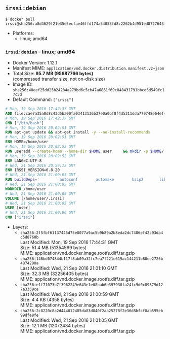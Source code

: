 ## `irssi:debian`

```console
$ docker pull irssi@sha256:a8d4629f21e35e5ecfae46ffd174a54055fd8c2262b4d951ed8727643f0f7e5c
```

-	Platforms:
	-	linux; amd64

### `irssi:debian` - linux; amd64

-	Docker Version: 1.12.1
-	Manifest MIME: `application/vnd.docker.distribution.manifest.v2+json`
-	Total Size: **95.7 MB (95687766 bytes)**  
	(compressed transfer size, not on-disk size)
-	Image ID: `sha256:48eef25dd25b24284a279bd6c5cb47a6861f69c848431791bbcd6d549fc17c5d`
-	Default Command: `["irssi"]`

```dockerfile
# Mon, 19 Sep 2016 17:42:37 GMT
ADD file:cae7a35a0d8c43d5ba00fa03413136b37e0a0bf8f4d5311dda779748e64ef425 in / 
# Mon, 19 Sep 2016 17:42:37 GMT
CMD ["/bin/bash"]
# Mon, 19 Sep 2016 20:02:51 GMT
RUN apt-get update && apt-get install -y --no-install-recommends 		ca-certificates 		libdatetime-perl 		libglib2.0-0 		libwww-perl 		perl 		wget 	&& rm -rf /var/lib/apt/lists/*
# Mon, 19 Sep 2016 20:02:51 GMT
ENV HOME=/home/user
# Mon, 19 Sep 2016 20:02:52 GMT
RUN useradd --create-home --home-dir $HOME user 	&& mkdir -p $HOME/.irssi 	&& chown -R user:user $HOME
# Mon, 19 Sep 2016 20:02:52 GMT
ENV LANG=C.UTF-8
# Wed, 21 Sep 2016 20:59:12 GMT
ENV IRSSI_VERSION=0.8.20
# Wed, 21 Sep 2016 21:00:05 GMT
RUN buildDeps=' 		autoconf 		automake 		bzip2 		libglib2.0-dev 		libncurses-dev 		libperl-dev 		libssl-dev 		libtool 		lynx 		make 		pkg-config 		xz-utils 	' 	&& set -x 	&& apt-get update && apt-get install -y $buildDeps --no-install-recommends 	&& rm -rf /var/lib/apt/lists/* 	&& wget "https://github.com/irssi/irssi/releases/download/${IRSSI_VERSION}/irssi-${IRSSI_VERSION}.tar.xz" -O /tmp/irssi.tar.xz 	&& wget "https://github.com/irssi/irssi/releases/download/${IRSSI_VERSION}/irssi-${IRSSI_VERSION}.tar.xz.asc" -O /tmp/irssi.tar.xz.asc 	&& export GNUPGHOME="$(mktemp -d)" 	&& gpg --keyserver ha.pool.sks-keyservers.net --recv-keys 7EE65E3082A5FB06AC7C368D00CCB587DDBEF0E1 	&& gpg --batch --verify /tmp/irssi.tar.xz.asc /tmp/irssi.tar.xz 	&& rm -r "$GNUPGHOME" /tmp/irssi.tar.xz.asc 	&& mkdir -p /usr/src/irssi 	&& tar -xf /tmp/irssi.tar.xz -C /usr/src/irssi --strip-components 1 	&& rm /tmp/irssi.tar.xz 	&& cd /usr/src/irssi 	&& ./configure 		--enable-true-color 		--with-bot 		--with-proxy 		--with-socks 	&& make -j$(nproc) 	&& make install 	&& rm -rf /usr/src/irssi 	&& apt-get purge -y --auto-remove $buildDeps
# Wed, 21 Sep 2016 21:00:05 GMT
WORKDIR /home/user
# Wed, 21 Sep 2016 21:00:05 GMT
VOLUME [/home/user/.irssi]
# Wed, 21 Sep 2016 21:00:05 GMT
USER [user]
# Wed, 21 Sep 2016 21:00:06 GMT
CMD ["irssi"]
```

-	Layers:
	-	`sha256:2f5fbf61137445d75e8077a9ac5b9b89a2b8eda2dc7486ef42c93da4c5d8760b`  
		Last Modified: Mon, 19 Sep 2016 17:44:31 GMT  
		Size: 51.4 MB (51354569 bytes)  
		MIME: application/vnd.docker.image.rootfs.diff.tar.gzip
	-	`sha256:148bd074844b117f8ab09a32fc7ea7f221c619ac144211b80ee2726b4874290a`  
		Last Modified: Wed, 21 Sep 2016 21:01:10 GMT  
		Size: 32.3 MB (32256405 bytes)  
		MIME: application/vnd.docker.image.rootfs.diff.tar.gzip
	-	`sha256:e1f71073b7f3962249e643e1e08bab6e397930fa24fc9d0c89379d127a3339ce`  
		Last Modified: Wed, 21 Sep 2016 21:00:59 GMT  
		Size: 4.4 KB (4358 bytes)  
		MIME: application/vnd.docker.image.rootfs.diff.tar.gzip
	-	`sha256:2c8220c8a2d444012485da83d840f2aa25278f2e36d8bfcf0ab595eb99dfe8fe`  
		Last Modified: Wed, 21 Sep 2016 21:01:05 GMT  
		Size: 12.1 MB (12072434 bytes)  
		MIME: application/vnd.docker.image.rootfs.diff.tar.gzip
